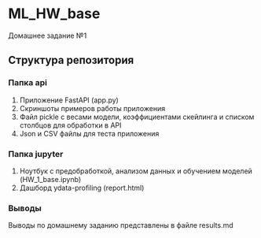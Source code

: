 # ML_HW_base
Домашнее задание №1
## Структура репозитория
### Папка api
1. Приложение FastAPI (app.py)
2. Скриншоты примеров работы приложения
3. Файл pickle с весами модели, коэффициентами скейлинга и списком столбцов для обработки в API
4. Json и CSV файлы для теста приложения
### Папка jupyter
1. Ноутбук с предобработкой, анализом данных и обучением моделей (HW_1_base.ipynb)
2. Дашборд ydata-profiling (report.html)
### Выводы
Выводы по домашнему заданию представлены в файле results.md

